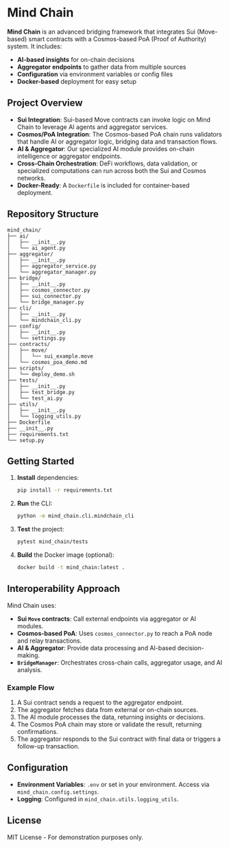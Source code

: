 # Mind Chain

**Mind Chain** is an advanced bridging framework that integrates Sui (Move-based) smart contracts 
with a Cosmos-based PoA (Proof of Authority) system. It includes:

- **AI-based insights** for on-chain decisions
- **Aggregator endpoints** to gather data from multiple sources
- **Configuration** via environment variables or config files
- **Docker-based** deployment for easy setup

## Project Overview

- **Sui Integration**: Sui-based Move contracts can invoke logic on Mind Chain to leverage AI agents and aggregator services.
- **Cosmos/PoA Integration**: The Cosmos-based PoA chain runs validators that handle AI or aggregator logic, bridging data and transaction flows.
- **AI & Aggregator**: Our specialized AI module provides on-chain intelligence or aggregator endpoints.
- **Cross-Chain Orchestration**: DeFi workflows, data validation, or specialized computations can run across both the Sui and Cosmos networks.
- **Docker-Ready**: A `Dockerfile` is included for container-based deployment.

## Repository Structure

```
mind_chain/
├── ai/
│   ├── __init__.py
│   └── ai_agent.py
├── aggregator/
│   ├── __init__.py
│   ├── aggregator_service.py
│   └── aggregator_manager.py
├── bridge/
│   ├── __init__.py
│   ├── cosmos_connector.py
│   ├── sui_connector.py
│   └── bridge_manager.py
├── cli/
│   ├── __init__.py
│   └── mindchain_cli.py
├── config/
│   ├── __init__.py
│   └── settings.py
├── contracts/
│   ├── move/
│   │   └── sui_example.move
│   └── cosmos_poa_demo.md
├── scripts/
│   └── deploy_demo.sh
├── tests/
│   ├── __init__.py
│   ├── test_bridge.py
│   └── test_ai.py
├── utils/
│   ├── __init__.py
│   └── logging_utils.py
├── Dockerfile
├── __init__.py
├── requirements.txt
└── setup.py
```

## Getting Started

1. **Install** dependencies:
   ```bash
   pip install -r requirements.txt
   ```
2. **Run** the CLI:
   ```bash
   python -m mind_chain.cli.mindchain_cli
   ```
3. **Test** the project:
   ```bash
   pytest mind_chain/tests
   ```
4. **Build** the Docker image (optional):
   ```bash
   docker build -t mind_chain:latest .
   ```

## Interoperability Approach

Mind Chain uses:
- **Sui `Move` contracts**: Call external endpoints via aggregator or AI modules.
- **Cosmos-based PoA**: Uses `cosmos_connector.py` to reach a PoA node and relay transactions.
- **AI & Aggregator**: Provide data processing and AI-based decision-making.
- **`BridgeManager`**: Orchestrates cross-chain calls, aggregator usage, and AI analysis.

### Example Flow

1. A Sui contract sends a request to the aggregator endpoint.
2. The aggregator fetches data from external or on-chain sources.
3. The AI module processes the data, returning insights or decisions.
4. The Cosmos PoA chain may store or validate the result, returning confirmations.
5. The aggregator responds to the Sui contract with final data or triggers a follow-up transaction.

## Configuration

- **Environment Variables**: `.env` or set in your environment. Access via `mind_chain.config.settings`.
- **Logging**: Configured in `mind_chain.utils.logging_utils`.

## License

MIT License - For demonstration purposes only.
